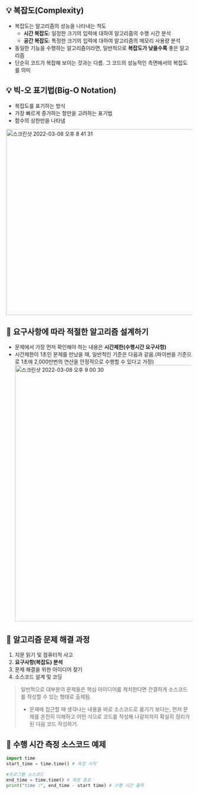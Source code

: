 ## :bulb: 복잡도(Complexity)
+ 복잡도는 알고리즘의 성능을 나타내는 척도
  - **시간 복잡도**: 일정한 크기의 입력에 대하여 알고리즘의 수행 시간 분석
  - **공간 복잡도**: 특정한 크기의 입력에 대하여 알고리즘의 메모리 사용량 분석
+ 동일한 기능을 수행하는 알고리즘이라면, 일반적으로 **복잡도가 낮을수록** 좋은 알고리즘
+ 단순히 코드가 복잡해 보이는 것과는 다름. 그 코드의 성능적인 측면에서의 복잡도를 의미

## :bulb: 빅-오 표기법(Big-O Notation)
+ 복잡도를 표기하는 방식
+ 가장 빠르게 증가하는 항만을 고려하는 표기법
+ 함수의 상한만을 나타냄
<img width="505" alt="스크린샷 2022-03-08 오후 8 41 31" src="https://user-images.githubusercontent.com/70746467/157231650-c1932328-0e68-4417-8912-e4949d47b635.png">

## :pushpin: 요구사항에 따라 적절한 알고리즘 설계하기
+ 문제에서 가장 먼저 확인해야 하는 내용은 **시간제한(수행시간 요구사항)**
+ 시간제한이 1초인 문제를 만났을 때, 일반적인 기준은 다음과 같음.(파이썬을 기준으로 1초에 2,000만번의 연산을 안정적으로 수행할 수 있다고 가정) 
  <img width="696" alt="스크린샷 2022-03-08 오후 9 00 30" src="https://user-images.githubusercontent.com/70746467/157234262-b4eaaacb-5f01-4c04-ae2f-615f1a2ccb90.png">

## :pushpin: 알고리즘 문제 해결 과정
1. 지문 읽기 및 컴퓨터적 사고
2. **요구사항(복잡도) 분석**
3. 문제 해결을 위한 아이디어 찾기
4. 소스코드 설계 및 코딩
> 일반적으로 대부분의 문제들은 핵심 아이디어를 캐치한다면 간결하게 소스코드를 작성할 수 있는 형태로 출제됨.
>  - 문제에 접근할 때 생각나는 내용을 바로 소스코드로 옮기기 보다는, 먼저 문제를 온전히 이해하고 어떤 식으로 코드를 작성해 나갈지까지 확실히 정리가 된 다음 코드 작성하기.

## :green_book: 수행 시간 측정 소스코드 예제
```python
import time 
start_time = time.time() # 측정 시작

#프로그램 소스코드
end_time = time.time() # 측정 종료
print("time :", end_time - start time) # 수행 시간 출력
```
